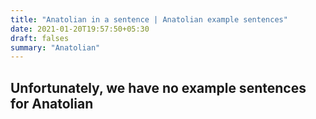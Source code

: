 ```yaml
---
title: "Anatolian in a sentence | Anatolian example sentences"
date: 2021-01-20T19:57:50+05:30
draft: falses
summary: "Anatolian"
---
```

## Unfortunately, we have no example sentences for Anatolian                 
